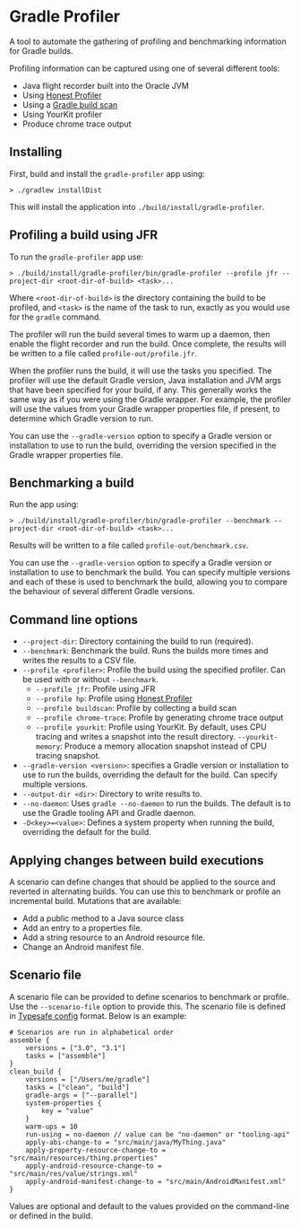 # Gradle Profiler

A tool to automate the gathering of profiling and benchmarking information for Gradle builds. 

Profiling information can be captured using one of several different tools:

- Java flight recorder built into the Oracle JVM
- Using [Honest Profiler](https://github.com/RichardWarburton/honest-profiler)
- Using a [Gradle build scan](https://gradle.com)
- Using YourKit profiler
- Produce chrome trace output

## Installing

First, build and install the `gradle-profiler` app using:

    > ./gradlew installDist
 
This will install the application into `./build/install/gradle-profiler`.

## Profiling a build using JFR

To run the `gradle-profiler` app use:

    > ./build/install/gradle-profiler/bin/gradle-profiler --profile jfr --project-dir <root-dir-of-build> <task>...
    
Where `<root-dir-of-build>` is the directory containing the build to be profiled, and `<task>` is the name of the task to run,
exactly as you would use for the `gradle` command.

The profiler will run the build several times to warm up a daemon, then enable the flight recorder and run the build.
Once complete, the results will be written to a file called `profile-out/profile.jfr`.

When the profiler runs the build, it will use the tasks you specified. The profiler will use the default
Gradle version, Java installation and JVM args that have been specified for your build, if any.
This generally works the same way as if you were using the Gradle wrapper. For example, the profiler will use the values 
from your Gradle wrapper properties file, if present, to determine which Gradle version to run.

You can use the `--gradle-version` option to specify a Gradle version or installation to use to run the build, overriding the version specified in 
the Gradle wrapper properties file.

## Benchmarking a build

Run the app using:

    > ./build/install/gradle-profiler/bin/gradle-profiler --benchmark --project-dir <root-dir-of-build> <task>...

Results will be written to a file called `profile-out/benchmark.csv`.

You can use the `--gradle-version` option to specify a Gradle version or installation to use to benchmark the build. You can specify multiple versions
and each of these is used to benchmark the build, allowing you to compare the behaviour of several different Gradle versions.

## Command line options

- `--project-dir`: Directory containing the build to run (required).
- `--benchmark`: Benchmark the build. Runs the builds more times and writes the results to a CSV file.
- `--profile <profiler>`: Profile the build using the specified profiler. Can be used with or without `--benchmark`.
    - `--profile jfr`: Profile using JFR
    - `--profile hp`: Profile using [Honest Profiler](https://github.com/RichardWarburton/honest-profiler)
    - `--profile buildscan`: Profile by collecting a build scan
    - `--profile chrome-trace`: Profile by generating chrome trace output
    - `--profile yourkit`: Profile using YourKit. By default, uses CPU tracing and writes a snapshot into the result directory. 
        `--yourkit-memory`: Produce a memory allocation snapshot instead of CPU tracing snapshot.
- `--gradle-version <version>`: specifies a Gradle version or installation to use to run the builds, overriding the default for the build. Can specify multiple versions.
- `--output-dir <dir>`: Directory to write results to.
- `--no-daemon`: Uses `gradle --no-daemon` to run the builds. The default is to use the Gradle tooling API and Gradle daemon.
- `-D<key>=<value>`: Defines a system property when running the build, overriding the default for the build.

## Applying changes between build executions

A scenario can define changes that should be applied to the source and reverted in alternating builds. You can use this to benchmark or profile an incremental build.
Mutations that are available:

- Add a public method to a Java source class
- Add an entry to a properties file.
- Add a string resource to an Android resource file.
- Change an Android manifest file.

## Scenario file

A scenario file can be provided to define scenarios to benchmark or profile. Use the `--scenario-file` option to provide this. The scenario file is defined in [Typesafe config](https://github.com/typesafehub/config) format. Below is an example:

    # Scenarios are run in alphabetical order
    assemble {
        versions = ["3.0", "3.1"]
        tasks = ["assemble"]
    }
    clean_build {
        versions = ["/Users/me/gradle"]
        tasks = ["clean", "build"]
        gradle-args = ["--parallel"]
        system-properties {
            key = "value"
        }
        warm-ups = 10
        run-using = no-daemon // value can be "no-daemon" or "tooling-api"
        apply-abi-change-to = "src/main/java/MyThing.java"
        apply-property-resource-change-to = "src/main/resources/thing.properties"
        apply-android-resource-change-to = "src/main/res/value/strings.xml"
        apply-android-manifest-change-to = "src/main/AndroidManifest.xml"
    }

Values are optional and default to the values provided on the command-line or defined in the build.
